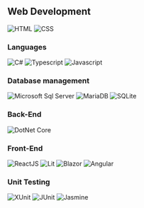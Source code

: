 ## Web Development   
![HTML](https://img.shields.io/badge/-HTML-orange?logo=html5&logoColor=white&style=plastic)
![CSS](https://img.shields.io/badge/-CSS-02569B?logo=css3&logoColor=white&style=plastic)  

### Languages 
![C#](https://img.shields.io/badge/-C%20SHARP-purple?logo=csharp&logoColor=white&style=plastic)
![Typescript](https://img.shields.io/badge/-TYPESCRIPT-02569B?logo=typescript&logoColor=white&style=plastic)
![Javascript](https://img.shields.io/badge/-JAVASCRIPT-yellow?logo=javascript&logoColor=white&style=plastic)
<!-- ![JAVA](https://img.shields.io/badge/-JAVA-orange?logo=coffeescript&logoColor=white&style=plastic) --> 

### Database management  
![Microsoft Sql Server](https://img.shields.io/badge/-MICROSOFT_SQL_SERVER-gray?logo=microsoftsqlserver&logoColor=white&style=plastic)
![MariaDB](https://img.shields.io/badge/-MARIADB-gray?logo=mariadb&logoColor=white&style=plastic)
![SQLite](https://img.shields.io/badge/-SQLITE-02569B?logo=sqlite&logoColor=white&style=plastic)
<!-- ![MongoDB](https://img.shields.io/badge/-MONGODB-green?logo=mongodb&logoColor=white&style=plastic) -->  

### Back-End  
![DotNet Core](https://img.shields.io/badge/-CORE-purple?logo=dotnet&logoColor=white&style=plastic)
<!-- ![SPRINGBOOT](https://img.shields.io/badge/-SPRINGBOOT-green?logo=springboot&logoColor=white&style=plastic) -->  

### Front-End  
![ReactJS](https://img.shields.io/badge/-REACTJS-lightblue?logo=react&logoColor=white&style=plastic)
![Lit](https://img.shields.io/badge/-LIT-02569B?logo=lit&logoColor=white&style=plastic)
![Blazor](https://img.shields.io/badge/-BLAZOR-purple?logo=blazor&logoColor=white&style=plastic)
![Angular](https://img.shields.io/badge/-ANGULAR-red?logo=angular&logoColor=white&style=plastic)

### Unit Testing  
![XUnit](https://img.shields.io/badge/-XUNIT-gray?logo=dotnet&logoColor=white&style=plastic)
![JUnit](https://img.shields.io/badge/-JUNIT-red?logo=junit5&logoColor=white&style=plastic)
![Jasmine](https://img.shields.io/badge/-JASMINE-purple?logo=jasmine&logoColor=white&style=plastic)  

<!--   
   
## Mobile App Development  
### Languages:
![C#](https://img.shields.io/badge/-C%20SHARP-purple?logo=csharp&logoColor=white&style=plastic)  

### Frameworks:
![MAUI](https://img.shields.io/badge/-MAUI-purple?logo=dotnet&logoColor=white&style=plastic)


## Game Development  
### Languages: 
![C++](https://img.shields.io/badge/-C++-blue?logo=cplusplus&logoColor=white&style=plastic)
![C#](https://img.shields.io/badge/-C%20SHARP-purple?logo=csharp&logoColor=white&style=plastic)

### Engines
![Unreal](https://img.shields.io/badge/-UNREAL-black?logo=unrealengine&logoColor=white&style=plastic)
![Unity](https://img.shields.io/badge/-UNITY-white?logo=unity&logoColor=black&style=plastic)

**marcellpaganini/marcellpaganini** is a ✨ _special_ ✨ repository because its `README.md` (this file) appears on your GitHub profile.

Here are some ideas to get you started:
logos => simpleicons.org
- 🔭 I’m currently working on ...
- 🌱 I’m currently learning ...
- 👯 I’m looking to collaborate on ...
- 🤔 I’m looking for help with ...
- 💬 Ask me about ...
- 📫 How to reach me: ...
- 😄 Pronouns: ...
- ⚡ Fun fact: ...  
https://simpleicons.org/
-->
